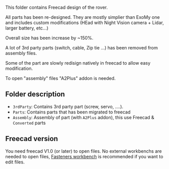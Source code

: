 This folder contains Freecad design of the rover.

All parts has been re-designed. They are mostly simplier than ExoMy one and includes custom modifications (HEad with Night Vision camera + Lidar, larger battery, etc...)

Overall size has been increase by ~150%.

A lot of 3rd party parts (switch, cable, Zip tie ...) has been removed from assembly files.

Some of the part are slowly redisign natively in freecad to allow easy modification.

To open "assembly" files "A2Plus" addon is needed.

## Folder description

- `3rdParty`: Contains 3rd party part (screw, servo, ....).
- `Parts`: Contains parts that has been migrated to freecad
- `Assembly`: Assembly of part (with `A2Plus` addon), this use Freecad & `Converted` parts

## Freecad version

You need freecad V1.0 (or later) to open files.
No external workbenchs are needed to open files, [Fasteners workbench](https://wiki.freecad.org/Fasteners_Workbench/fr) is recommended if you want to edit files.

